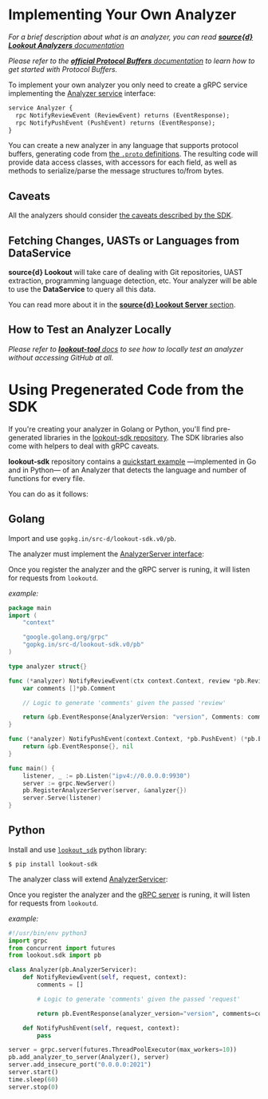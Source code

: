 # Implementing Your Own Analyzer

_For a brief description about what is an analyzer, you can read [**source{d} Lookout Analyzers** documentation](analyzers.md)_

_Please refer to the [**official Protocol Buffers** documentation](https://developers.google.com/protocol-buffers/) to learn how to get started with Protocol Buffers._

To implement your own analyzer you only need to create a gRPC service implementing the [Analyzer service](https://github.com/src-d/lookout-sdk/blob/master/proto/lookout/sdk/service_analyzer.proto#L30) interface:

```protobuf
service Analyzer {
  rpc NotifyReviewEvent (ReviewEvent) returns (EventResponse);
  rpc NotifyPushEvent (PushEvent) returns (EventResponse);
}
```

You can create a new analyzer in any language that supports protocol buffers, generating code from [the `.proto` definitions](https://github.com/src-d/lookout-sdk/tree/master/proto/lookout/sdk). The resulting code will provide data access classes, with accessors for each field, as well as methods to serialize/parse the message structures to/from bytes.

## Caveats

All the analyzers should consider [the caveats described by the SDK](https://github.com/src-d/lookout-sdk#caveats).


## Fetching Changes, UASTs or Languages from DataService

**source{d} Lookout** will take care of dealing with Git repositories, UAST extraction, programming language detection, etc. Your analyzer will be able to use the **DataService** to query all this data.

You can read more about it in the [**source{d} Lookout Server** section](architecture.md#server).


## How to Test an Analyzer Locally

_Please refer to [**lookout-tool** docs](lookout-tool.md) to see how to locally test an analyzer without accessing GitHub at all._


# Using Pregenerated Code from the SDK

If you're creating your analyzer in Golang or Python, you'll find pre-generated libraries in the [lookout-sdk repository](https://github.com/src-d/lookout-sdk). The SDK libraries also come with helpers to deal with gRPC caveats.

**lookout-sdk** repository contains a [quickstart example](https://github.com/src-d/lookout-sdk/blob/master/examples) &mdash;implemented in Go and in Python&mdash; of an Analyzer that detects the language and number of functions for every file.

You can do as it follows:

## Golang

Import and use `gopkg.in/src-d/lookout-sdk.v0/pb`.

The analyzer must implement the [AnalyzerServer interface](https://godoc.org/gopkg.in/src-d/lookout-sdk.v0/pb#AnalyzerServer):

Once you register the analyzer and the gRPC server is runing, it will listen for requests from `lookoutd`.

_example:_

```go
package main
import (
	"context"

	"google.golang.org/grpc"
	"gopkg.in/src-d/lookout-sdk.v0/pb"
)

type analyzer struct{}

func (*analyzer) NotifyReviewEvent(ctx context.Context, review *pb.ReviewEvent) (*pb.EventResponse, error) {
	var comments []*pb.Comment

	// Logic to generate 'comments' given the passed 'review'

	return &pb.EventResponse{AnalyzerVersion: "version", Comments: comments}, nil
}

func (*analyzer) NotifyPushEvent(context.Context, *pb.PushEvent) (*pb.EventResponse, error) {
	return &pb.EventResponse{}, nil
}

func main() {
	listener, _ := pb.Listen("ipv4://0.0.0.0:9930")
	server := grpc.NewServer()
	pb.RegisterAnalyzerServer(server, &analyzer{})
	server.Serve(listener)
}
```


## Python

Install and use [`lookout_sdk`](https://pypi.org/project/lookout-sdk) python library:

```shell
$ pip install lookout-sdk
```

The analyzer class will extend [AnalyzerServicer](https://github.com/src-d/lookout-sdk/blob/master/python/lookout/sdk/service_analyzer_pb2_grpc.py#L34):

Once you register the analyzer and the [gRPC server](https://grpc.io/docs/tutorials/basic/python.html#starting-the-server) is runing, it will listen for requests from `lookoutd`.

_example:_

```python
#!/usr/bin/env python3
import grpc
from concurrent import futures
from lookout.sdk import pb

class Analyzer(pb.AnalyzerServicer):
    def NotifyReviewEvent(self, request, context):
        comments = []

        # Logic to generate 'comments' given the passed 'request'

        return pb.EventResponse(analyzer_version="version", comments=comments)

    def NotifyPushEvent(self, request, context):
        pass

server = grpc.server(futures.ThreadPoolExecutor(max_workers=10))
pb.add_analyzer_to_server(Analyzer(), server)
server.add_insecure_port("0.0.0.0:2021")
server.start()
time.sleep(60)
server.stop(0)
```
